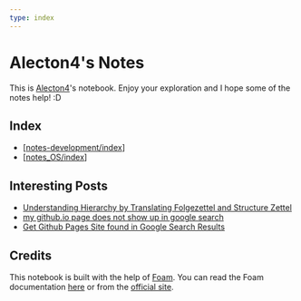 ```yaml
---
type: index
---
```


# Alecton4's Notes

This is [Alecton4](https://github.com/Alecton4)'s notebook. Enjoy your exploration and I hope some of the notes help! :D

## Index

- [[notes-development/index]]
- [[notes_OS/index]]

## Interesting Posts

- [Understanding Hierarchy by Translating Folgezettel and Structure Zettel](https://zettelkasten.de/posts/understanding-hierarchy-translating-folgezettel/)
- [my github.io page does not show up in google search](https://github.com/community/community/discussions/44421)
- [Get Github Pages Site found in Google Search Results](https://stackoverflow.com/questions/49073043/get-github-pages-site-found-in-google-search-results)

## Credits

This notebook is built with the help of [Foam](https://github.com/foambubble/foam). You can read the Foam documentation [here](doc-foam/getting-started.md) or from the [official site](https://foambubble.github.io/foam/).

[//begin]: # "Autogenerated link references for markdown compatibility"
[notes-development/index]: notes-development/index.md "Development Tips"
[notes_OS/index]: notes_OS/index.md "Operating System"
[//end]: # "Autogenerated link references"
